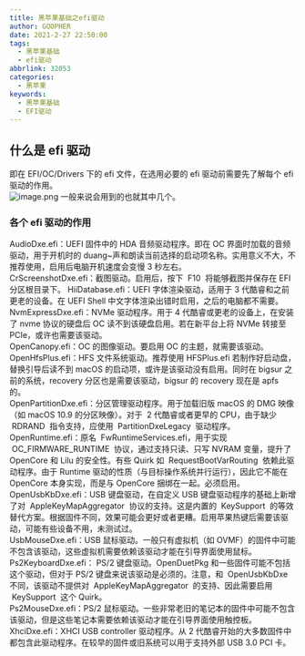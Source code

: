 ```yaml
---
title: 黑苹果基础之efi驱动
author: GOOPHER
date: 2021-2-27 22:50:00
tags:
  - 黑苹果基础
  - efi驱动
abbrlink: 32053
categories:
  - 黑苹果
keywords:
  - 黑苹果基础
  - EFI驱动
---
```


## 什么是 efi 驱动

即在 EFI/OC/Drivers 下的 efi 文件，在选用必要的 efi 驱动前需要先了解每个 efi 驱动的作用。  
![image.png](https://cdn.nlark.com/yuque/0/2021/png/12715023/1614785549965-71c22adb-44ca-494f-925d-baf68374c3ca.png#align=left&display=inline&height=514&margin=%5Bobject%20Object%5D&name=image.png&originHeight=1028&originWidth=1542&size=152799&status=done&style=none&width=771)
一般来说会用到的也就其中几个。

### 各个 efi 驱动的作用

AudioDxe.efi：UEFI 固件中的 HDA 音频驱动程序。即在 OC 界面时加载的音频驱动，用于开机时的 duang~声和朗读当前选择的启动项名称。实用意义不大，不推荐使用，启用后电脑开机速度会变慢 3 秒左右。  
CrScreenshotDxe.efi：截图驱动。启用后，按下  F10  将能够截图并保存在 EFI 分区根目录下。
HiiDatabase.efi：UEFI 字体渲染驱动，适用于 3 代酷睿和之前更老的设备。在 UEFI Shell 中文字体渲染出错时启用，之后的电脑都不需要。  
NvmExpressDxe.efi：NVMe 驱动程序。用于 4 代酷睿或更老的设备上，在安装了 nvme 协议的硬盘后 OC 读不到该硬盘启用。若在新平台上将 NVMe 转接至 PCIe，或许也需要该驱动。  
OpenCanopy.efi：OC 的图像驱动。要启用 OC 的主题，就需要该驱动。
OpenHfsPlus.efi：HFS 文件系统驱动。推荐使用 HFSPlus.efi 若制作好启动盘，替换引导后读不到 macOS 的启动项，或许是该驱动没有启用。同时在 bigsur 之前的系统，recovery 分区也是需要该驱动，bigsur 的 recovery 现在是 apfs 的。  
OpenPartitionDxe.efi：分区管理驱动程序。用于加载旧版 macOS 的 DMG 映像（如 macOS 10.9 的分区映像）。对于  2 代酷睿或者更早的 CPU，由于缺少  RDRAND  指令支持，应使用  PartitionDxeLegacy  驱动程序。  
OpenRuntime.efi：原名  FwRuntimeServices.efi，用于实现  OC_FIRMWARE_RUNTIME  协议，通过支持只读、只写 NVRAM 变量，提升了 OpenCore 和 Lilu 的安全性。有些 Quirk 如  RequestBootVarRouting  依赖此驱动程序。由于 Runtime 驱动的性质（与目标操作系统并行运行），因此它不能在 OpenCore 本身实现，而是与 OpenCore 捆绑在一起。必须启用。  
OpenUsbKbDxe.efi：USB 键盘驱动，在自定义 USB 键盘驱动程序的基础上新增了对  AppleKeyMapAggregator  协议的支持。这是内置的  KeySupport  的等效替代方案。根据固件不同，效果可能会更好或者更糟。启用苹果热键后需要该驱动，可能有些设备不用，未测试过。  
UsbMouseDxe.efi：USB 鼠标驱动。一般只有虚拟机（如 OVMF）的固件中可能不包含该驱动，这些虚拟机需要依赖该驱动才能在引导界面使用鼠标。  
Ps2KeyboardDxe.efi： PS/2 键盘驱动。OpenDuetPkg 和一些固件可能不包括这个驱动，但对于 PS/2 键盘来说该驱动是必须的。注意，和  OpenUsbKbDxe  不同，该驱动不提供对  AppleKeyMapAggregator  的支持、因此需要启用  KeySupport  这个 Quirk。  
Ps2MouseDxe.efi：PS/2 鼠标驱动。一些非常老旧的笔记本的固件中可能不包含该驱动，但是这些笔记本需要依赖该驱动才能在引导界面使用触控板。  
XhciDxe.efi：XHCI USB controller 驱动程序。从 2 代酷睿开始的大多数固件中都包含此驱动程序。在较早的固件或旧系统可以用于支持外部 USB 3.0 PCI 卡。
